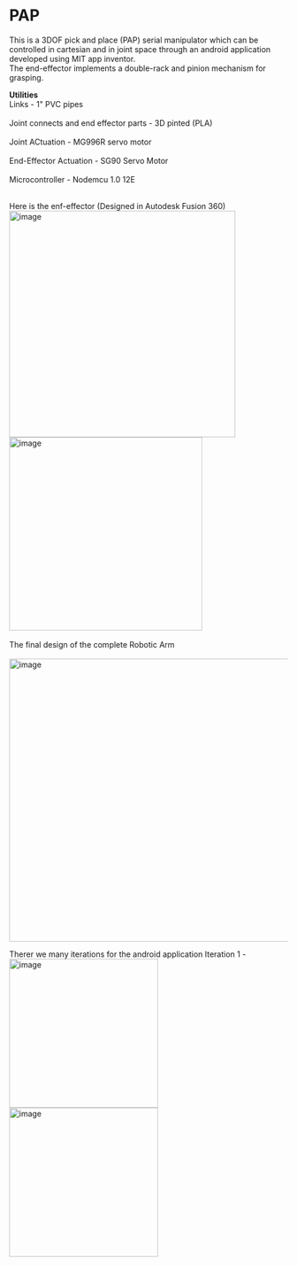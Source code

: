 # PAP
This is a 3DOF pick and place (PAP) serial manipulator which can be controlled in cartesian and in joint space through an android application developed using MIT app inventor. 
<br>The end-effector implements a double-rack and pinion mechanism for grasping.</br>

**Utilities**
<br>Links  - 1" PVC pipes</br>
<br>Joint connects and end effector parts - 3D pinted (PLA)</br>
<br>Joint ACtuation - MG996R servo motor</br>
<br>End-Effector Actuation - SG90 Servo Motor</br>
<br>Microcontroller - Nodemcu 1.0 12E</br>

<br>Here is the enf-effector (Designed in Autodesk Fusion 360)</br>
<img width="409" alt="image" src="https://github.com/SIDDHARTH-S-001/PAP/assets/73553742/f65edb8c-74d8-4278-b9f8-2c5d15703337">
<br><img width="349" alt="image" src="https://github.com/SIDDHARTH-S-001/PAP/assets/73553742/6e1eb7d9-858d-41c0-ba16-ba3a209f419c"></br>
<br>The final design of the complete Robotic Arm</br>
<br><img width="511" alt="image" src="https://github.com/SIDDHARTH-S-001/PAP/assets/73553742/b6f67f28-df9c-49a8-b370-bda65de5ede2"></br>

Therer we many iterations for the android application
Iteration 1 - 
<img width="269" alt="image" src="https://github.com/SIDDHARTH-S-001/PAP/assets/73553742/bca0f7a0-5f00-4fa4-be51-6d83ad695e75">
<img width="269" alt="image" src="https://github.com/SIDDHARTH-S-001/PAP/assets/73553742/e214bf60-43e6-4261-af6d-2511784b7ea3">

